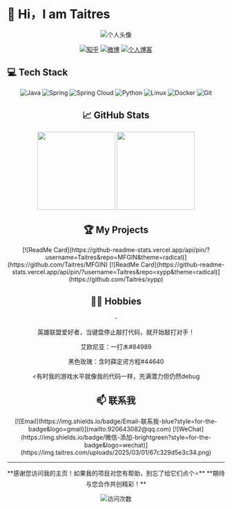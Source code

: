 # 👋 Hi，I am Taitres

<div align="center">


![个人头像](https://avatars.githubusercontent.com/u/54065110?v=4&size=64)

[![知乎](https://img.shields.io/badge/知乎-关注-blue?logo=zhihu&style=flat-square)](https://www.zhihu.com/people/你的知乎ID)
[![微博](https://img.shields.io/badge/微博-关注-red?logo=sina-weibo&style=flat-square)](https://weibo.com/你的微博ID)
[![个人博客](https://img.shields.io/badge/博客-访问-brightgreen?logo=blogger&style=flat-square)](https://你的博客链接)

</div>



## 💻 Tech Stack

<div align="center">


![Java](https://img.shields.io/badge/-Java-007396?style=flat-square&logo=java&logoColor=white) ![Spring](https://img.shields.io/badge/-Spring-6DB33F?style=flat-square&logo=spring&logoColor=white) ![Spring Cloud](https://img.shields.io/badge/-Spring%20Cloud-6DB33F?style=flat-square&logo=spring&logoColor=white) ![Python](https://img.shields.io/badge/-Python-3776AB?style=flat-square&logo=python&logoColor=white) ![Linux](https://img.shields.io/badge/-Linux-FCC624?style=flat-square&logo=linux&logoColor=black) ![Docker](https://img.shields.io/badge/-Docker-2496ED?style=flat-square&logo=docker&logoColor=white) ![Git](https://img.shields.io/badge/-Git-F05032?style=flat-square&logo=git&logoColor=white)


## 📈 GitHub Stats

<div align="center">


<img height="180em" src="https://github-readme-stats.vercel.app/api?username=Taitres&show_icons=true&theme=radical&include_all_commits=true&count_private=true" />
<img height="180em" src="https://github-readme-stats.vercel.app/api/top-langs/?username=Taitres&layout=compact&langs_count=7&theme=radical" />

</div>


## 🏆 My Projects

<div align="center">
[![ReadMe Card](https://github-readme-stats.vercel.app/api/pin/?username=Taitres&repo=MFGIN&theme=radical)](https://github.com/Taitres/MFGIN)
[![ReadMe Card](https://github-readme-stats.vercel.app/api/pin/?username=Taitres&repo=xypp&theme=radical)](https://github.com/Taitres/xypp)
</div>


## 🏄‍♂️ Hobbies



-<div>

  <p>英雄联盟爱好者，当键盘停止敲打代码，就开始敲打对手！</p>
  <p>艾欧尼亚：一打木#84989</p>
  <p>黑色玫瑰：含时薛定谔方程#44640</p>

  </i></p><有时我的游戏水平就像我的代码一样，充满潜力但仍然debug</p>

 </div>


## 📫 联系我

<div align="center">
[![Email](https://img.shields.io/badge/Email-联系我-blue?style=for-the-badge&logo=gmail)](mailto:920643082@qq.com)
[![WeChat](https://img.shields.io/badge/微信-添加-brightgreen?style=for-the-badge&logo=wechat)](https://img.taitres.com/uploads/2025/03/01/67c329d5e3c34.png)
</div>


---

<div align="center">
**感谢您访问我的主页！如果我的项目对您有帮助，别忘了给它们点个⭐**  
**期待与您合作共创精彩！**


![访问次数](https://profile-counter.glitch.me/Taitres/count.svg)

</div>
